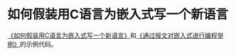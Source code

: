 # 如何假装用C语言为嵌入式写一个新语言

[《如何假装用C语言为嵌入式写一个新语言》](https://yunwuhai.github.io/posts/%E7%AE%97%E6%B3%95/%E8%87%AA%E5%88%B6%E8%84%9A%E6%9C%AC%E8%AF%AD%E8%A8%80/%E5%A6%82%E4%BD%95%E5%81%87%E8%A3%85%E7%94%A8c%E8%AF%AD%E8%A8%80%E4%B8%BA%E5%B5%8C%E5%85%A5%E5%BC%8F%E5%86%99%E4%B8%80%E4%B8%AA%E6%96%B0%E8%AF%AD%E8%A8%80/)和[《通过报文对嵌入式进行编程举例》](https://yunwuhai.github.io/posts/%E7%AE%97%E6%B3%95/%E8%87%AA%E5%88%B6%E8%84%9A%E6%9C%AC%E8%AF%AD%E8%A8%80/%E9%80%9A%E8%BF%87%E6%8A%A5%E6%96%87%E5%AF%B9%E5%B5%8C%E5%85%A5%E5%BC%8F%E8%BF%9B%E8%A1%8C%E7%BC%96%E7%A8%8B%E4%B8%BE%E4%BE%8B/)的示例代码。